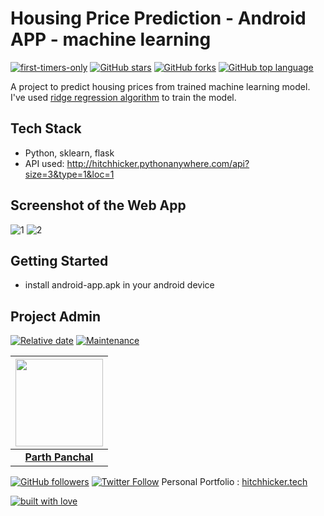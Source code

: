 # Housing Price Prediction - Android APP - machine learning

[![first-timers-only](https://img.shields.io/badge/first--timers--only-friendly-tomato.svg?style=flat&logo=git)](https://github.com/hitchhicker007/housing_price_prediction/issues) [![GitHub stars](https://img.shields.io/github/stars/hitchhicker007/housing_price_prediction.svg?logo=github)](https://github.com/hitchhicker007/housing_price_prediction/stargazers) [![GitHub forks](https://img.shields.io/github/forks/hitchhicker007/housing_price_prediction.svg?logo=github&color=yellow)](https://github.com/hitchhicker007/housing_price_prediction/network) [![GitHub top language](https://img.shields.io/github/languages/top/hitchhicker007/housing_price_prediction?color=blue&logo=python)](https://github.com/hitchhicker007/housing_price_prediction)

A project to predict housing prices from trained machine learning model. I've used [ridge regression algorithm](https://scikit-learn.org/stable/modules/generated/sklearn.linear_model.Ridge.html) to train the model.


## Tech Stack

- Python, sklearn, flask
- API used: http://hitchhicker.pythonanywhere.com/api?size=3&type=1&loc=1

## Screenshot of the Web App

![1](https://photos.app.goo.gl/CBaijvVk5EKcDbRL7)
![2](https://photos.app.goo.gl/NvkBp7yhqc6urHye6)

## Getting Started

- install android-app.apk in your android device

## Project Admin

[![Relative date](https://img.shields.io/date/1577392258?color=important&label=started&logo=github)](https://github.com/hitchhicker007/) [![Maintenance](https://img.shields.io/maintenance/yes/2020?color=green&logo=github)](https://github.com/hitchhicker007/)

| <img src="http://hitchhicker.tech/images/ic2.jpg" width="140"> |
| :----------------------------------------------------------: |
| **[Parth Panchal](https://www.linkedin.com/in/parthpanchal8401/)**  |

[![GitHub followers](https://img.shields.io/github/followers/hitchhicker007.svg?label=Follow%20@hitchhicker007&style=social)](https://github.com/hitchhicker007/) [![Twitter Follow](https://img.shields.io/twitter/follow/hitchhickerrr?style=social)](https://twitter.com/hitchhickerrr) 
Personal Portfolio : [hitchhicker.tech](hitchhicker.tech) 

[![built with love](https://forthebadge.com/images/badges/built-with-love.svg)](https://github.com/hitchhicker007/)
